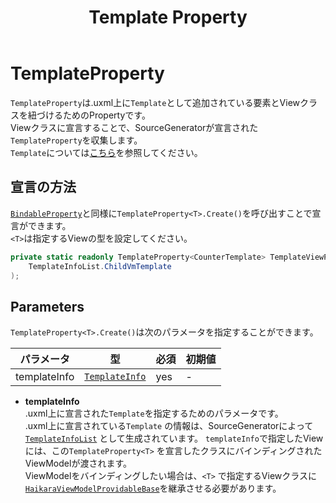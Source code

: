 ﻿---
title: Template Property
---

# TemplateProperty

`TemplateProperty`は.uxml上に`Template`として追加されている要素とViewクラスを紐づけるためのPropertyです。  
Viewクラスに宣言することで、SourceGeneratorが宣言された`TemplateProperty`を収集します。  
`Template`については[こちら](https://docs.unity3d.com/Manual/UIB-structuring-ui-templates.html)を参照してください。

## 宣言の方法

[`BindableProperty`](bindable-property.md)と同様に`TemplateProperty<T>.Create()`を呼び出すことで宣言ができます。  
`<T>`は指定するViewの型を設定してください。

```csharp
private static readonly TemplateProperty<CounterTemplate> TemplateViewProperty = TemplateProperty<CounterTemplate>.Create(
    TemplateInfoList.ChildVmTemplate
);
```

## Parameters

`TemplateProperty<T>.Create()`は次のパラメータを指定することができます。

| パラメータ        | 型                                                                          | 必須  | 初期値 |
|--------------|----------------------------------------------------------------------------|-----|-----|
| templateInfo | [`TemplateInfo`](../source-generation/view-source-generation.md#TemplateInfo) | yes | -   |

- **templateInfo**  
  .uxml上に宣言された`Template`を指定するためのパラメータです。  
  .uxml上に宣言されている`Template`
  の情報は、SourceGeneratorによって[`TemplateInfoList`](../source-generation/view-source-generation.md#TemplateInfoList)
  として生成されています。
  `templateInfo`で指定したViewには、この`TemplateProperty<T>`
  を宣言したクラスにバインディングされたViewModelが渡されます。  
  ViewModelをバインディングしたい場合は、`<T>`
  で指定するViewクラスに[`HaikaraViewModelProvidableBase`](../view-classes/view-model-providable.md)を継承させる必要があります。

